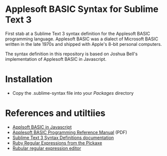 # Applesoft BASIC Syntax for Sublime Text 3

First stab at a Sublime Text 3 syntax definition for the Applesoft BASIC programming language. Applesoft BASIC was a dialect of Microsoft BASIC written in the late 1970s and shipped with Apple's 8-bit personal computers. 

The syntax definition in this repository is based on Joshua Bell's implementation of Applesoft BASIC in Javascript.

# Installation

- Copy the .sublime-syntax file into your *Packages* directory

# References and utiltiies

- [Applsoft BASIC in Javascript](https://github.com/inexorabletash/jsbasic)
- [Applesoft BASIC Programming Reference Manual](http://www.classiccmp.org/cini/pdf/Apple/AppleSoft%20II%20Basic%20Programming%20Manual.PDF) (PDF)
- [Sublime Text 3 Syntax Definitions documentation](https://www.sublimetext.com/docs/3/syntax.html)
- [Ruby Regular Expressions from the Pickaxe](http://ruby-doc.com/docs/ProgrammingRuby/html/language.html#UL)
- [Rubular regular expression editor](http://rubular.com/)